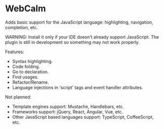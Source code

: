 # WebCalm
Adds basic support for the JavaScript language: highlighting, navigation, completion, etc.

WARNING: Install it only if your IDE doesn't already support JavaScript. The plugin is still in development so something may not work properly.

Features:
- Syntax highlighting.
- Code folding.
- Go to declaration.
- Find usages.
- Refactor/Rename.
- Language injections in 'script' tags and event handler attributes.

Not planned:
- Template engines support: Mustache, Handlebars, etc.
- Frameworks support: jQuery, React, Angular, Vue, etc.
- Other JavaScript based languages support: TypeScript, CoffeeScript, etc.
